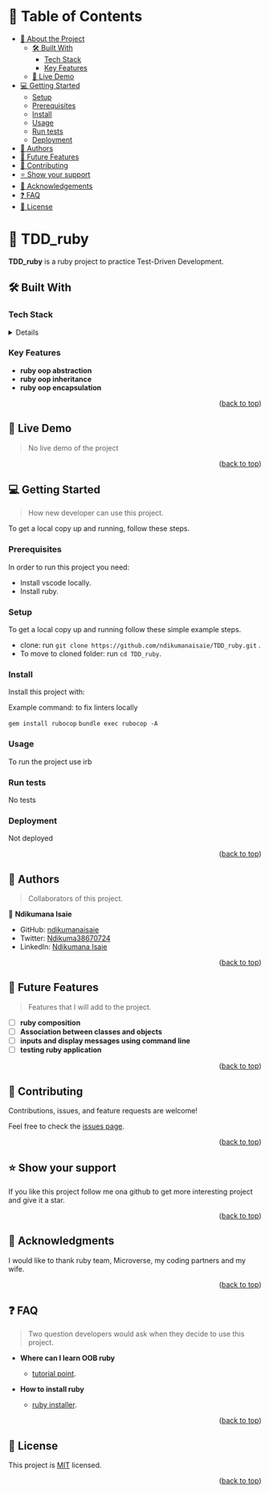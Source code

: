 <a name="readme-top"></a>
# 📗 Table of Contents

- [📖 About the Project](#about-project)
  - [🛠 Built With](#built-with)
    - [Tech Stack](#tech-stack)
    - [Key Features](#key-features)
  - [🚀 Live Demo](#live-demo)
- [💻 Getting Started](#getting-started)
  - [Setup](#setup)
  - [Prerequisites](#prerequisites)
  - [Install](#install)
  - [Usage](#usage)
  - [Run tests](#run-tests)
  - [Deployment](#triangular_flag_on_post-deployment)
- [👥 Authors](#authors)
- [🔭 Future Features](#future-features)
- [🤝 Contributing](#contributing)
- [⭐️ Show your support](#support)
- [🙏 Acknowledgements](#acknowledgements)
- [❓ FAQ](#faq)
- [📝 License](#license)

# 📖 TDD_ruby <a name="about-project"></a>

**TDD_ruby** is a ruby project to practice Test-Driven Development.

## 🛠 Built With <a name="built-with"></a>

### Tech Stack <a name="tech-stack"></a>

<details>
  <ul>
    <li><a href="https://www.tutorialspoint.com/ruby/index.htm">ruby</a></li>
    <li><a href="https://github.com">gitflow</a></li>
  </ul>
</details>

### Key Features <a name="key-features"></a>

- **ruby oop abstraction**
- **ruby oop inheritance**
- **ruby oop encapsulation**

<p align="right">(<a href="#readme-top">back to top</a>)</p>

## 🚀 Live Demo <a name="live-demo"></a>

> No live demo of the project

<p align="right">(<a href="#readme-top">back to top</a>)</p>

## 💻 Getting Started <a name="getting-started"></a>

> How new developer can use this project.

To get a local copy up and running, follow these steps.

### Prerequisites

In order to run this project you need:

- Install vscode locally.
- Install ruby.

### Setup

To get a local copy up and running follow these simple example steps.

- clone: run `git clone https://github.com/ndikumanaisaie/TDD_ruby.git` .
- To move to cloned folder: run `cd TDD_ruby`.

### Install

Install this project with:


Example command: to fix linters locally

`gem install rubocop`
`bundle exec rubocop -A`

### Usage

To run the project use irb

### Run tests

No tests

### Deployment

Not deployed

<p align="right">(<a href="#readme-top">back to top</a>)</p>

## 👥 Authors <a name="authors"></a>

> Collaborators of this project.

👤 **Ndikumana Isaie**

- GitHub: [ndikumanaisaie](https://github.com/ndikumanaisaie)
- Twitter: [Ndikuma38670724](https://twitter.com/Ndikuma38670724)
- LinkedIn: [Ndikumana Isaie](https://www.linkedin.com/in/ndikumanaisaie/)

<p align="right">(<a href="#readme-top">back to top</a>)</p>

## 🔭 Future Features <a name="future-features"></a>

> Features that I will add to the project.

- [ ] **ruby composition**
- [ ] **Association between classes and objects**
- [ ] **inputs and display messages using command line**
- [ ] **testing ruby application**

<p align="right">(<a href="#readme-top">back to top</a>)</p>

## 🤝 Contributing <a name="contributing"></a>

Contributions, issues, and feature requests are welcome!

Feel free to check the [issues page](../../issues/).

<p align="right">(<a href="#readme-top">back to top</a>)</p>

## ⭐️ Show your support <a name="support"></a>

If you like this project follow me ona github to get more interesting project and give it a star.

<p align="right">(<a href="#readme-top">back to top</a>)</p>

## 🙏 Acknowledgments <a name="acknowledgements"></a>

I would like to thank ruby team, Microverse, my coding partners and my wife.

<p align="right">(<a href="#readme-top">back to top</a>)</p>

## ❓ FAQ <a name="faq"></a>

> Two question developers would ask when they decide to use this project.

- **Where can I learn OOB ruby**

  - [tutorial point](https://www.tutorialspoint.com/ruby/index.htm).

- **How to install ruby**

  - [ruby installer](https://rubyinstaller.org/).

<p align="right">(<a href="#readme-top">back to top</a>)</p>

## 📝 License <a name="license"></a>

This project is [MIT](./LICENSE) licensed.

<p align="right">(<a href="#readme-top">back to top</a>)</p>
